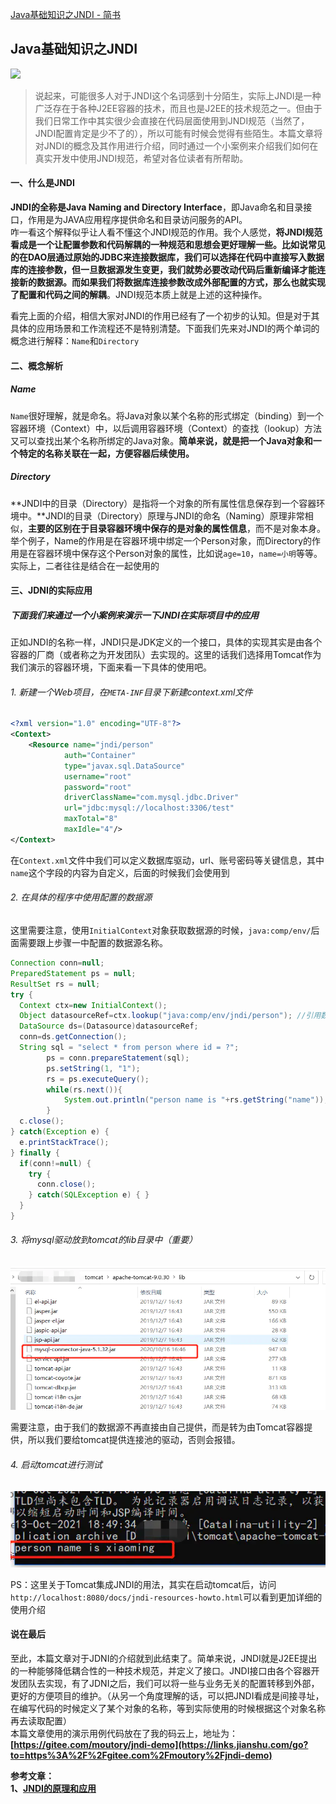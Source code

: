 [Java基础知识之JNDI - 简书](https://www.jianshu.com/p/1c4c4b5d7acf)
## Java基础知识之JNDI

[![](https://cdn2.jianshu.io/assets/default_avatar/1-04bbeead395d74921af6a4e8214b4f61.jpg)](https://www.jianshu.com/u/646f454e5c0d)

> 说起来，可能很多人对于JNDI这个名词感到十分陌生，实际上JNDI是一种广泛存在于各种J2EE容器的技术，而且也是J2EE的技术规范之一。但由于我们日常工作中其实很少会直接在代码层面使用到JNDI规范（当然了，JNDI配置肯定是少不了的），所以可能有时候会觉得有些陌生。本篇文章将对JNDI的概念及其作用进行介绍，同时通过一个小案例来介绍我们如何在真实开发中使用JNDI规范，希望对各位读者有所帮助。

#### 一、什么是JNDI

**JNDI的全称是Java Naming and Directory Interface**，即Java命名和目录接口，作用是为JAVA应用程序提供命名和目录访问服务的API。  
咋一看这个解释似乎让人看不懂这个JNDI规范的作用。我个人感觉，**将JNDI规范看成是一个让配置参数和代码解耦的一种规范和思想会更好理解一些。**比如说常见的在DAO层通过原始的JDBC来连接数据库，我们可以选择在代码中直接写入数据库的连接参数，但一旦数据源发生变更，我们就势必要改动代码后重新编译才能连接新的数据源。而**如果我们将数据库连接参数改成外部配置的方式，那么也就实现了配置和代码之间的解耦**。JNDI规范本质上就是上述的这种操作。

看完上面的介绍，相信大家对JNDI的作用已经有了一个初步的认知。但是对于其具体的应用场景和工作流程还不是特别清楚。下面我们先来对JNDI的两个单词的概念进行解释：`Name`和`Directory`

#### 二、概念解析

##### Name

`Name`很好理解，就是命名。将Java对象以某个名称的形式绑定（binding）到一个容器环境（Context）中，以后调用容器环境（Context）的查找（lookup）方法又可以查找出某个名称所绑定的Java对象。**简单来说，就是把一个Java对象和一个特定的名称关联在一起，方便容器后续使用。**

##### Directory

**JNDI中的目录（Directory）是指将一个对象的所有属性信息保存到一个容器环境中。**JNDI的目录（Directory）原理与JNDI的命名（Naming）原理非常相似，**主要的区别在于目录容器环境中保存的是对象的属性信息**，而不是对象本身。举个例子，Name的作用是在容器环境中绑定一个Person对象，而Directory的作用是在容器环境中保存这个Person对象的属性，比如说`age=10`，`name=小明`等等。实际上，二者往往是结合在一起使用的

#### 三、JDNI的实际应用

##### 下面我们来通过一个小案例来演示一下JNDI在实际项目中的应用

正如JNDI的名称一样，JNDI只是JDK定义的一个接口，具体的实现其实是由各个容器的厂商（或者称之为开发团队）去实现的。这里的话我们选择用Tomcat作为我们演示的容器环境，下面来看一下具体的使用吧。

###### 1\. 新建一个Web项目，在`META-INF`目录下新建context.xml文件

```xml
<?xml version="1.0" encoding="UTF-8"?>
<Context>
    <Resource name="jndi/person"
            auth="Container"
            type="javax.sql.DataSource"
            username="root"
            password="root"
            driverClassName="com.mysql.jdbc.Driver"
            url="jdbc:mysql://localhost:3306/test"
            maxTotal="8"
            maxIdle="4"/>
</Context>
```

在`Context.xml`文件中我们可以定义数据库驱动，url、账号密码等关键信息，其中`name`这个字段的内容为自定义，后面的时候我们会使用到

###### 2\. 在具体的程序中使用配置的数据源

这里需要注意，使用`InitialContext`对象获取数据源的时候，`java:comp/env/`后面需要跟上步骤一中配置的数据源名称。

```java
Connection conn=null; 
PreparedStatement ps = null;
ResultSet rs = null;
try { 
  Context ctx=new InitialContext(); 
  Object datasourceRef=ctx.lookup("java:comp/env/jndi/person"); //引用数据源 
  DataSource ds=(Datasource)datasourceRef; 
  conn=ds.getConnection(); 
  String sql = "select * from person where id = ?";
        ps = conn.prepareStatement(sql);
        ps.setString(1, "1");
        rs = ps.executeQuery();
        while(rs.next()){
            System.out.println("person name is "+rs.getString("name"));
        }
  c.close(); 
} catch(Exception e) { 
  e.printStackTrace(); 
} finally { 
  if(conn!=null) { 
    try { 
      conn.close(); 
    } catch(SQLException e) { } 
  } 
}
```

###### 3\. 将mysql驱动放到tomcat的lib目录中（重要）

![img.png](img.png)

需要注意，由于我们的数据源不再直接由自己提供，而是转为由Tomcat容器提供，所以我们要给tomcat提供连接池的驱动，否则会报错。

###### 4\. 启动tomcat进行测试

![img_1.png](img_1.png)

PS：这里关于Tomcat集成JNDI的用法，其实在启动tomcat后，访问`http://localhost:8080/docs/jndi-resources-howto.html`可以看到更加详细的使用介绍

#### 说在最后

至此，本篇文章对于JDNI的介绍就到此结束了。简单来说，JNDI就是J2EE提出的一种能够降低耦合性的一种技术规范，并定义了接口。JNDI接口由各个容器开发团队去实现，有了JDNI之后，我们可以将一些与业务无关的配置转移到外部，更好的方便项目的维护。（从另一个角度理解的话，可以把JNDI看成是间接寻址，在编写代码的时候定义了某个对象的名称，等到实际使用的时候根据这个对象名称再去读取配置）  
本篇文章使用的演示用例代码放在了我的码云上，地址为：**[https://gitee.com/moutory/jndi-demo](https://links.jianshu.com/go?to=https%3A%2F%2Fgitee.com%2Fmoutory%2Fjndi-demo)**

**参考文章：  
1、[JNDI的原理和应用](https://links.jianshu.com/go?to=https%3A%2F%2Fwww.cnblogs.com%2Fdion-90%2Farticles%2F9029581.html)**
